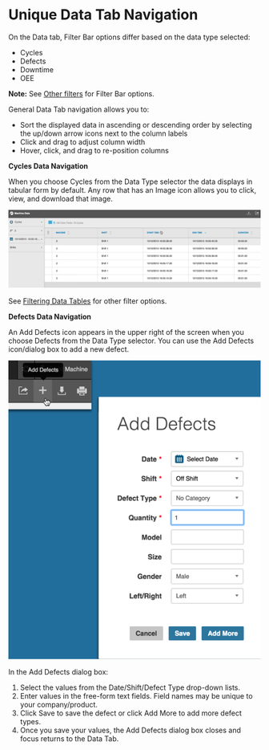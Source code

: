 # Unique Data Tab Navigation

On the Data tab, Filter Bar options differ based on the data type selected: 

  * Cycles
  * Defects
  * Downtime
  * OEE

 **Note:** See [Other filters](../generalNavigation/OtherFilters.md) for Filter Bar options.

General Data Tab navigation allows you to:

 * Sort the displayed data in ascending or descending order by selecting the up/down arrow icons next to the column labels
 * Click and drag to adjust column width
 * Hover, click, and drag to re-position columns
 

**Cycles Data Navigation**

When you choose Cycles from the Data Type selector the data displays in tabular form by default. Any row that has an Image icon allows you to click, view, and download that image. 


![](dataTabCycleExample2_5_25_16FirstExample.png)

See [Filtering Data Tables](../dataTab/filteringDataTables.md) for other filter options.

**Defects Data Navigation**

An Add Defects icon appears in the upper right of the screen when you choose Defects from the Data Type selector. You can use the Add Defects icon/dialog box to add a new defect.

![](dataTabDefectNav.png)

In the Add Defects dialog box:

 1. Select the values from the Date/Shift/Defect Type drop-down lists.
 2. Enter values in the free-form text fields. Field names may be unique to your company/product. 
 3. Click Save to save the defect or click Add More to add more defect types.
 4. Once you save your values, the Add Defects dialog box closes and focus returns to the Data Tab.



